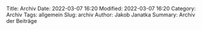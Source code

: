 Title: Archiv
Date: 2022-03-07 16:20
Modified: 2022-03-07 16:20
Category: Archiv
Tags: allgemein
Slug: archiv
Author: Jakob Janatka
Summary: Archiv der Beiträge
